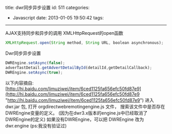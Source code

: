 title: dwr同步异步设置
id: 511
categories:
  - Javascript
date: 2013-01-05 19:50:42
tags:
---

AJAX支持同步和异步的调用
XMLHttpRequest的open函数

```js
XMLHttpRequest.open(String method, String URL, boolean asynchronous);
```

Dwr同步异步设置

```js
DWREngine.setAsync(false);
adverTastDetail.getAdvertDetailById(detailId,getDetailCallback);
DWREngine.setAsync(true);
```

以下内容摘自:[http://hi.baidu.com/limuziwei/item/6ced1125fa656efc50fd87e9](http://hi.baidu.com/limuziwei/item/6ced1125fa656efc50fd87e9 "http://hi.baidu.com/limuziwei/item/6ced1125fa656efc50fd87e9")
进入 dwr.jar 包, 打开 orgdirectwebremotingengine.js 文件，
搜索该文件中是否存在DWREngine变量的定义。
(因为在dwr3.x版本的engine.js中已经取消了DWREngine的定义)
如果没有DWREngine，可以把 DWREngine 改为 dwr.engine
(ps:我没有验证过)
